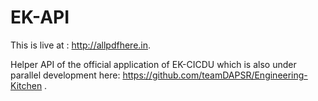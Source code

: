 EK-API
======

This is live at : http://allpdfhere.in.


Helper API of the official application of EK-CICDU which is also under parallel development here: https://github.com/teamDAPSR/Engineering-Kitchen .
